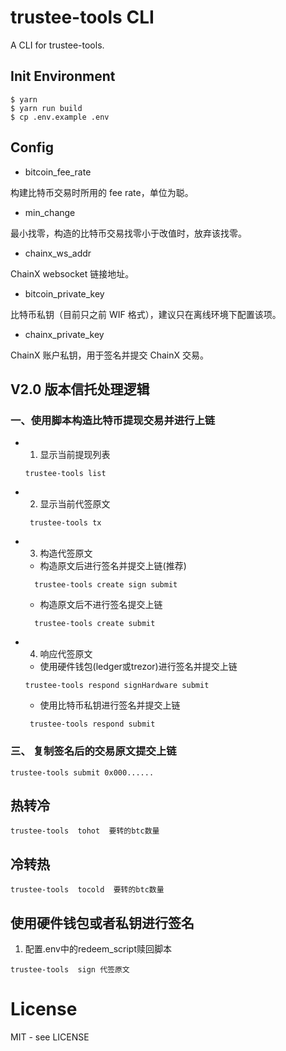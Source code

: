 # trustee-tools CLI

A CLI for trustee-tools.


## Init Environment

```shell
$ yarn
$ yarn run build
$ cp .env.example .env

```

## Config
- bitcoin_fee_rate

构建比特币交易时所用的 fee rate，单位为聪。

- min_change

最小找零，构造的比特币交易找零小于改值时，放弃该找零。

- chainx_ws_addr

ChainX websocket 链接地址。

- bitcoin_private_key

比特币私钥（目前只之前 WIF 格式），建议只在离线环境下配置该项。

- chainx_private_key

ChainX 账户私钥，用于签名并提交 ChainX 交易。

## V2.0 版本信托处理逻辑

### 一、使用脚本构造比特币提现交易并进行上链
 
 * 1. 显示当前提现列表
    ```
    trustee-tools list
    
    ```
 * 2. 显示当前代签原文
   ```
    trustee-tools tx
   ```
 * 3. 构造代签原文
    * 构造原文后进行签名并提交上链(推荐)
   ```
     trustee-tools create sign submit
   ```
   * 构造原文后不进行签名提交上链
   ```
     trustee-tools create submit
   ```
 * 4. 响应代签原文
 
   * 使用硬件钱包(ledger或trezor)进行签名并提交上链 
   ```
   trustee-tools respond signHardware submit
   ```  
   * 使用比特币私钥进行签名并提交上链
   ```
    trustee-tools respond submit
   ```

### 三、 复制签名后的交易原文提交上链

```
trustee-tools submit 0x000......   
```

## 热转冷
```
trustee-tools  tohot  要转的btc数量
```

## 冷转热

```
trustee-tools  tocold  要转的btc数量
```

## 使用硬件钱包或者私钥进行签名

1. 配置.env中的redeem_script赎回脚本

```
trustee-tools  sign 代签原文
```
# License

MIT - see LICENSE

